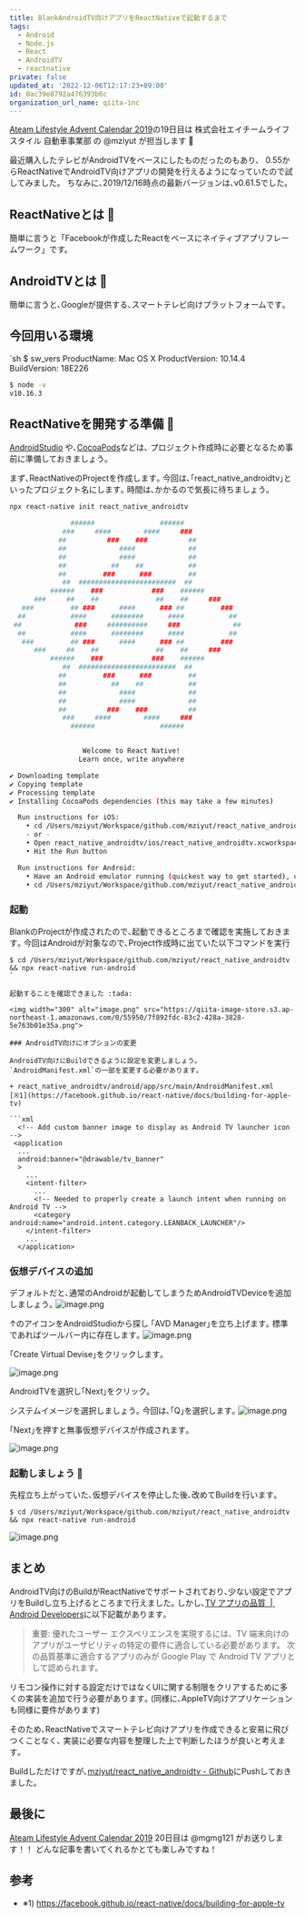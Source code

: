 ```yaml
---
title: BlankAndroidTV向けアプリをReactNativeで起動するまで
tags:
  - Android
  - Node.js
  - React
  - AndroidTV
  - reactnative
private: false
updated_at: '2022-12-06T12:17:23+09:00'
id: 0ac39e8792a476393b6c
organization_url_name: qiita-inc
---
```

[Ateam Lifestyle Advent Calendar 2019](https://qiita.com/advent-calendar/2019/ateam-lifestyle)の19日目は
株式会社エイチームライフスタイル 自動車事業部 の @mziyut が担当します :santa:

最近購入したテレビがAndroidTVをベースにしたものだったのもあり、
0.55からReactNativeでAndroidTV向けアプリの開発を行えるようになっていたので試してみました。
ちなみに､2019/12/16時点の最新バージョンは､v0.61.5でした｡

## ReactNativeとは :thinking:
簡単に言うと「Facebookが作成したReactをベースにネイティブアプリフレームワーク」です。

## AndroidTVとは :thinking:
簡単に言うと､Googleが提供する､スマートテレビ向けプラットフォームです｡

## 今回用いる環境
`sh
$ sw_vers
ProductName:	Mac OS X
ProductVersion:	10.14.4
BuildVersion:	18E226


```sh
$ node -v
v10.16.3
```

## ReactNativeを開発する準備 :construction:

[AndroidStudio](https://developer.android.com/studio/index.html) や､[CocoaPods](https://cocoapods.org/)などは､
プロジェクト作成時に必要となるため事前に準備しておきましょう｡

まず､ReactNativeのProjectを作成します｡
今回は､｢react_native_androidtv｣といったプロジェクト名にします｡
時間は､かかるので気長に待ちましょう｡

```sh
npx react-native init react_native_androidtv

               ######                ######
             ###     ####        ####     ###
            ##          ###    ###          ##
            ##             ####             ##
            ##             ####             ##
            ##           ##    ##           ##
            ##         ###      ###         ##
             ##  ########################  ##
          ######    ###            ###    ######
      ###     ##    ##              ##    ##     ###
   ###         ## ###      ####      ### ##         ###
  ##           ####      ########      ####           ##
 ##             ###     ##########     ###             ##
  ##           ####      ########      ####           ##
   ###         ## ###      ####      ### ##         ###
      ###     ##    ##              ##    ##     ###
          ######    ###            ###    ######
             ##  ########################  ##
            ##         ###      ###         ##
            ##           ##    ##           ##
            ##             ####             ##
            ##             ####             ##
            ##          ###    ###          ##
             ###     ####        ####     ###
               ######                ######


                  Welcome to React Native!
                 Learn once, write anywhere

✔ Downloading template
✔ Copying template
✔ Processing template
✔ Installing CocoaPods dependencies (this may take a few minutes)

  Run instructions for iOS:
    • cd /Users/mziyut/Workspace/github.com/mziyut/react_native_androidtv && npx react-native run-ios
    - or -
    • Open react_native_androidtv/ios/react_native_androidtv.xcworkspace in Xcode or run "xed -b ios"
    • Hit the Run button

  Run instructions for Android:
    • Have an Android emulator running (quickest way to get started), or a device connected.
    • cd /Users/mziyut/Workspace/github.com/mziyut/react_native_androidtv && npx react-native run-android
````
### 起動

BlankのProjectが作成されたので､起動できるところまで確認を実施しておきます｡
今回はAndroidが対象なので､Project作成時に出ていた以下コマンドを実行

```
$ cd /Users/mziyut/Workspace/github.com/mziyut/react_native_androidtv && npx react-native run-android
`

起動することを確認できました :tada:

<img width="300" alt="image.png" src="https://qiita-image-store.s3.ap-northeast-1.amazonaws.com/0/55950/7f892fdc-83c2-428a-3828-5e763b01e35a.png">

### AndroidTV向けにオプションの変更

AndroidTV向けにBuildできるように設定を変更しましょう｡
`AndroidManifest.xml`の一部を変更する必要があります｡

+ react_native_androidtv/android/app/src/main/AndroidManifest.xml
[※1](https://facebook.github.io/react-native/docs/building-for-apple-tv)

```xml
  <!-- Add custom banner image to display as Android TV launcher icon -->
 <application
  ...
  android:banner="@drawable/tv_banner"
  >
    ...
    <intent-filter>
      ...
      <!-- Needed to properly create a launch intent when running on Android TV -->
      <category android:name="android.intent.category.LEANBACK_LAUNCHER"/>
    </intent-filter>
    ...
  </application>
```

### 仮想デバイスの追加
デフォルトだと､通常のAndroidが起動してしまうためAndroidTVDeviceを追加しましょう｡
![image.png](https://qiita-image-store.s3.ap-northeast-1.amazonaws.com/0/55950/fb60f6e3-7d0c-0ada-c7cb-3ea2040a76cd.png)

↑のアイコンをAndroidStudioから探し ｢AVD Manager｣を立ち上げます｡
標準であればツールバー内に存在します｡
![image.png](https://qiita-image-store.s3.ap-northeast-1.amazonaws.com/0/55950/6eae0a85-fae2-1c03-86d9-0493c2c5ee67.png)

｢Create Virtual Devise｣をクリックします｡

![image.png](https://qiita-image-store.s3.ap-northeast-1.amazonaws.com/0/55950/e8970aa0-1146-8771-627e-8b8d28e0a23e.png)

AndroidTVを選択し｢Next｣をクリック｡

システムイメージを選択しましょう｡
今回は､｢Q｣を選択します｡
![image.png](https://qiita-image-store.s3.ap-northeast-1.amazonaws.com/0/55950/ef8a8de8-8e07-1162-b073-cf39807157d0.png)

｢Next｣を押すと無事仮想デバイスが作成されます｡

![image.png](https://qiita-image-store.s3.ap-northeast-1.amazonaws.com/0/55950/91b906dd-8b29-f9d1-6315-f392d38365e0.png)



### 起動しましょう :clap:

先程立ち上がっていた､仮想デバイスを停止した後､改めてBuildを行います｡

```
$ cd /Users/mziyut/Workspace/github.com/mziyut/react_native_androidtv && npx react-native run-android
```

![image.png](https://qiita-image-store.s3.ap-northeast-1.amazonaws.com/0/55950/a73cd7ed-ecd8-a7f4-59f2-c41daf96d58c.png)

## まとめ

AndroidTV向けのBuildがReactNativeでサポートされており､少ない設定でアプリをBuildし立ち上げるところまで行えました｡
しかし､[TV アプリの品質  |  Android Developers](https://developer.android.com/docs/quality-guidelines/tv-app-quality)に以下記載があります｡

> 重要: 優れたユーザー エクスペリエンスを実現するには、TV 端末向けのアプリがユーザビリティの特定の要件に適合している必要があります。
> 次の品質基準に適合するアプリのみが Google Play で Android TV アプリとして認められます。

リモコン操作に対する設定だけではなくUIに関する制限をクリアするために多くの実装を追加で行う必要があります｡
(同様に､AppleTV向けアプリケーションも同様に要件があります)

そのため､ReactNativeでスマートテレビ向けアプリを作成できると安易に飛びつくことなく､
実装に必要な内容を整理した上で判断したほうが良いと考えます｡

Buildしただけですが､[mziyut/react_native_androidtv - Github](https://github.com/mziyut/react_native_androidtv)にPushしておきました｡

## 最後に
[Ateam Lifestyle Advent Calendar 2019](https://qiita.com/advent-calendar/2019/ateam-lifestyle) 20日目は @mgmg121 がお送りします！！
どんな記事を書いてくれるかとても楽しみですね！

## 参考
+ ※1) https://facebook.github.io/react-native/docs/building-for-apple-tv
